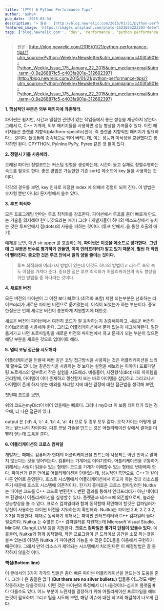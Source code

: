 ```yaml
---
title: '[번역] 6 Python Performance Tips'
author: 'ash84'
pub_date: '2015-03-04'
description: '> 원문 : [http://blog.newrelic.com/2015/01/21/python-performance-tips/?utm_source=Python+Weekly+Newsletter&utm_campaign=c403fa901e-Python_Weekly_Issue_175_January_22_2015&utm_medium=email&utm_term=0_9e26887fc5-c403fa901e-312692397](http://blog.newrelic.com/2015/01/21/python-performance-tips/?utm_sourc'
featured_image: 'https://images.unsplash.com/photo-1523655223303-4e9ef5234587?ixlib=rb-0.3.5&ixid=eyJhcHBfaWQiOjEyMDd9&s=fab1861116d5fe59fecdcf19356718ff&auto=format&fit=crop&w=1353&q=80'
tags: ['blog.newrelic.com'', 'dev', 'Performance', 'python performance tips', '번역', '성능', '태그를 입력해 주세요.', '파이썬']
---
```


> 원문 : [http://blog.newrelic.com/2015/01/21/python-performance-tips/?utm_source=Python+Weekly+Newsletter&utm_campaign=c403fa901e-Python_Weekly_Issue_175_January_22_2015&utm_medium=email&utm_term=0_9e26887fc5-c403fa901e-312692397](http://blog.newrelic.com/2015/01/21/python-performance-tips/?utm_source=Python+Weekly+Newsletter&utm_campaign=c403fa901e-Python_Weekly_Issue_175_January_22_2015&utm_medium=email&utm_term=0_9e26887fc5-c403fa901e-312692397)


**1. 핵심적인 부분은 외부 패키지에 의존해라.**  

파이썬은 쉽지만, 시간과 밀접한 관련이 있는 작업들에서 좋은 성능을 제공하지 않는다.  그래서 C, C++ 기계어, 외부 패키지들을 사용하면 성능 향상을 가져올수 있다. 이런 패키지들은 플랫폼 지향적(platform-specific)인데, 즉 플랫폼 지향적인 패키지가 필요하다는 것이다. 플랫폼에 종속적으로 되어 버리는데, 이는 성능과 이식성을 교환했다고 생각하면 된다. CPYTHON, PyInIne PyPy, Pyrex 같은 것 들이 있다. 


**2. 정렬시 키를 사용해라.**

오래된 파이썬 정렬코드는 커스텀 정렬을 생성하는데, 시간이 들고 실제로 정렬수행하는 속도를 필요로 한다. 좋은 방법은 가능한한 기존 sort() 메소드에 key 들을 사용하는 것이다. 

<script src="https://gist.github.com/AhnSeongHyun/d80459d460404e507a3f.js"></script>

각각의 경우를 보면, key 인자로 지정한 index 에 의해서 정렬이 되어 진다. 이 방법은 숫자형 뿐만 아니라 문자형에서 쓸수 있다.


**3. 루프 최적화**

모든 프로그래밍 언어는 루프 최적화를 강조한다. 파이썬에서 루프를 좀더 빠르게 만드는 기술을 의지해야 한다.(찾으라는 애기) 그러나 개발자들이 하나의 메소드상에서 놓치는 것은 루프안에서 점(dots)의 사용을 피하는 것이다. (루프 안에서 .을 통한 호출의 애기)

<script src="https://gist.github.com/AhnSeongHyun/c3de45a52ecfab5ff3e5.js"></script>

예제를 보면, 매번 str.upper 를 호출하는데, **파이썬은 이것을 메소드로 평가한다.  그런데 그 부분은 변수로 평가하게 만들면, 이미 인터프리터가 알고 있기 때문에, 훨씬 더 작업이 빨라진다. 중요한 것은 루프 안에서 일의 양을 줄이는 것이다.**

> 루프 최적화에 여러가지 방법이 있는데 이것도 하나의 방법이고 리스트 축약 속도 이점을 가져다 준다. 중요한 점은 루프 최적화가 어플리케이션의 속도 향상을 위한 방법들 중 하나라는 것이다.


**4. 새로운 버전**

모든 버전의 파이썬이 그 이전 보다 빠르다.(최적화 포함) 제한 되는부분은 선호하는 라이브러리가 새로운 파이썬 버전으로 옮겨졌는지, 이식이 되었는가 하는 부분이다. 중요한질문은 언제 새로운 버전이 충분하게 지원할지에 대한것.

새로운 버전의 파이썬에서 여전히 코드가 잘 동작하는지 검증해야하고, 새로운 버전의 라이브러리를 사용해야 한다. 그리고 어플리케이션에서 문제 없는지 체크해야한다. 일단 옮겨가고 나면 프로파일링을 새로운 버전의 파이썬에서 하고 문제가 되는 부분이 있으면 해당 부분을 새로운 것으로 업데이트 해라. 


**5. 멀티 코딩 접근을 시도해라**

어플리케이션을 만들때 매번 같은 코딩 접근방식을 사용하는 것은 어플리케이션을 느리게 할수도 있다.(늘 같은방식을 사용하는 것 보다는 실험을 해보라는 이야기) 프로파일링 프로세스의 일부로서 작은 실험을 시도해라. 예를들어, 사전형식(dict)내의 아이템을 관리할때, 아이템이 이미 존재하고 갱신할지 또는 바로 아이템을 삽입하고 그리고나서 아이템이 존재 하지 않는 예외를 처리할 지에 대한 결정에 대한 접근법을 생각해 보면, 

첫번째 코드를 보면, 

<script src="https://gist.github.com/AhnSeongHyun/4644ebe4e0229ed52c6a.js"></script>

위의 코드는myDict이 비어 있을때는 빠르다. 그러나 myDict 이 보통 데이터가 있는 경우에, 더 나은 접근이 있다. 

<script src="https://gist.github.com/AhnSeongHyun/8d22ca9cc3eb213918ba.js"></script>

output 은 {‘d’: 4, ‘c’: 4, ‘b’: 4, ‘a’: 4} 으로 두 경우 모두 같다. 오직 차이는 어떻게 결과는 얻느냐의 차이이다. 다른 코딩 기술을 만드는 것은 어플리케이션 상에서 결과를 더 빨리 얻는데 도움을 준다.

**6. 어플리케이션의 크로스 컴파일**

개발자는 때때로 컴퓨터가 현대의 어플리케이션을 만드는데 사용되는 어떤 언어로 말하지 않는다는 것을 잊어먹는다. 컴퓨터는 기계어로 이야기한다. 어플리케이션을 구동하기 위해서는 사람이 읽을수 있는 형태의 코드를 기계가 이해할수 있는 형태로 변환해야 한다. 파이썬과 같은 언어로 어플리케이션을 만들었는데, 성능적인 측면으로  C++과 같이 다른 언어로 운영된다. 호스트 시스템에서 어플리케이션에서 하고자 하는 것과 리소스를 주기 때문에 호스트 시스템에 의존적이다. 한가지 흥미로운 크로스 컴파일러인 Nuitka 는 파이썬 코드를 C++ 코드로 변환한다. 변환 결과를 통해서 인터프리터가 아닌 네이티브 환경에서 어플리케이션을 실행할수 있다. 플랫폼과 테스크에 의존함으로써, 놀라운 성능향상을 볼 수 있다. 크로스 컴파일러와 함께 동작할때 확인해야 할것은 컴파일러가 당신이 사용하는 파이썬 버전을 지워하는지 확인해라. Nuitka는 파이썬 2.6, 2.7, 3.2, 3.3을 지원한다. 제대로 동작하기 위해서는 파이썬 인터프리터와 C++ 컴파일러 둘다 필요하다. Nuitka 는 수많은 C++ 컴파일러를 지원하는데 Microsoft Visual Studio, MinGW, Clang/LLVM 등을 지원한다. **크로스 컴파일은 몇가지 단점이 있을수 있다.** 예를들어, Nuitka와 함께 동작할때, 작은 프로그램이 큰 드라이브 공간을 소모 하는것을 볼수 있는데 이것은 Nuitka 가 파이썬의 기능을 수 많은 DDL들을 이용해서 구현하기 때문이다. 그래서 만약 리소스가 제약되는 시스템에서 처리된다면 이 해결방법은 잘 동작하지 않을것 이다.

**핵심(Bottom line)**

이 글에서의 3가지 각각의 팁들은 좀더 빠른 파이썬 어플리케이션을 만드는데 도움을 준다. 그러나 은 총알은 없다.(**But there are no silver bullets.)** 팁들중 어느것도 매번 작동하지는 않을것이다. 어떤 것은 파이썬의 특정에서 더 나을것이다-심지어 플랫폼마다 다를수도 있다. 어느 부분이 느린지를 결정하기 위해 어플리케이션 프로파일을 해보는것이 필요하며 그리고 팁을 시도해 보면, 해당 이슈에 대한 최고의 해결책이 나오게 된다.  
